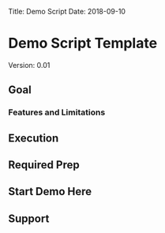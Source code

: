 Title: Demo Script 
Date: 2018-09-10

# Demo Script Template
Version: 0.01

## Goal


### Features and Limitations


## Execution


## Required Prep


## Start Demo Here


## Support
